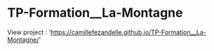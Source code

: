 # TP-Formation__La-Montagne

View project : 'https://camillefezandelle.github.io/TP-Formation__La-Montagne/'
